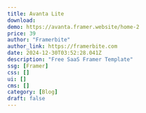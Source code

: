 ```yaml
---
title: Avanta Lite
download:
demo: https://avanta.framer.website/home-2
price: 39
author: "Framerbite"
author_link: https://framerbite.com
date: 2024-12-30T03:52:28.041Z
description: "Free SaaS Framer Template"
ssg: [Framer]
css: []
ui: []
cms: []
category: [Blog]
draft: false
---
```

